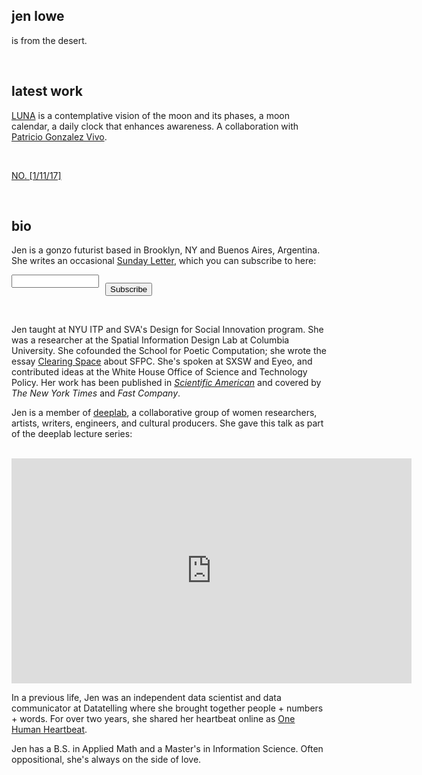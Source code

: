 ﻿## jen lowe

is from the desert.

<br />

## latest work

[LUNA](https://frm.fm/a/patricio_gonzalez_vivo_jen_lowe/luna) is a contemplative vision of the moon and its phases, a moon calendar, a daily clock that enhances awareness. A collaboration with [Patricio Gonzalez Vivo](http://patriciogonzalezvivo.com).

<br />

[NO. [1/11/17]](http://jenlowe.net/no/)

<br />

## bio

Jen is a gonzo futurist based in Brooklyn, NY and Buenos Aires, Argentina. She writes an occasional [Sunday Letter](https://tinyletter.com/jenlowe), which you can subscribe to here:

 <form action="https://tinyletter.com/jenlowe" method="post" target="popupwindow" onsubmit="window.open('https://tinyletter.com/jenlowe', 'popupwindow', 'scrollbars=yes,width=800,height=600');return true"><p><label for="tlemail"></label></p><p><input type="text" style="width:140px;" name="email" id="tlemail" /></p><input type="hidden" value="1" name="embed"/><p style="margin-top:-22px; margin-left:150px;"><input type="submit" value="Subscribe" /></p></form>

 <br />

 Jen taught at NYU ITP and SVA's Design for Social Innovation program. She was a researcher at the Spatial Information Design Lab at Columbia University. She cofounded the School for Poetic Computation; she wrote the essay [Clearing Space](http://stet.editorially.com/articles/clearing-space/) about SFPC. She's spoken at SXSW and Eyeo, and contributed ideas at the White House Office of Science and Technology Policy. Her work has been published in [*Scientific American*](http://www.scientificamerican.com/article/of-pacifiers-and-pearl-harbor-see-the-stuff-first-memories-are-made-of-interactive/) and covered by *The New York Times* and *Fast Company*.

Jen is a member of [deeplab](http://www.deeplab.net/#home), a collaborative group of women researchers, artists, writers, engineers, and cultural producers. She gave this talk as part of the deeplab lecture series:

<br />

<iframe src="https://player.vimeo.com/video/114393677" width="640" height="360" frameborder="0" webkitallowfullscreen mozallowfullscreen allowfullscreen></iframe>

<br />

In a previous life, Jen was an independent data scientist and data communicator at Datatelling where she brought together people + numbers + words. For over two years, she shared her heartbeat online as [One Human Heartbeat](http://www.fastcoexist.com/3028308/this-womans-online-heartbeat-will-make-you-think-about-big-data-and-the-quantified-self).

Jen has a B.S. in Applied Math and a Master's in Information Science. Often oppositional, she's always on the side of love.
